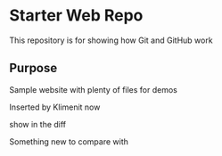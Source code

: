 # Starter Web Repo

This repository is for showing how Git and GitHub work

## Purpose

Sample website with plenty of files for demos

Inserted by Klimenit now

show in the diff


Something new to compare with

